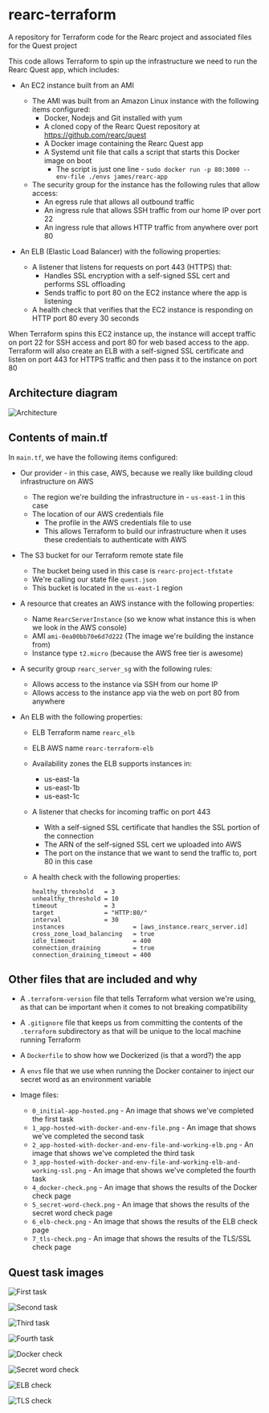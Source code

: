 # rearc-terraform
A repository for Terraform code for the Rearc project and associated files for the Quest project

This code allows Terraform to spin up the infrastructure we need to run the Rearc Quest app, which includes:

- An EC2 instance built from an AMI
  - The AMI was built from an Amazon Linux instance with the following items configured:
    - Docker, Nodejs and Git installed with yum
    - A cloned copy of the Rearc Quest repository at https://github.com/rearc/quest
    - A Docker image containing the Rearc Quest app
    - A Systemd unit file that calls a script that starts this Docker image on boot
      - The script is just one line - `sudo docker run -p 80:3000 --env-file ./envs james/rearc-app`
  - The security group for the instance has the following rules that allow access:
    - An egress rule that allows all outbound traffic
    - An ingress rule that allows SSH traffic from our home IP over port 22
    - An ingress rule that allows HTTP traffic from anywhere over port 80

- An ELB (Elastic Load Balancer) with the following properties:
  - A listener that listens for requests on port 443 (HTTPS) that:
    - Handles SSL encryption with a self-signed SSL cert and performs SSL offloading
    - Sends traffic to port 80 on the EC2 instance where the app is listening
  - A health check that verifies that the EC2 instance is responding on HTTP port 80 every 30 seconds


When Terraform spins this EC2 instance up, the instance will accept traffic on port 22 for SSH access and port 80 for web based access to the app.
Terraform will also create an ELB with a self-signed SSL certificate and listen on port 443 for HTTPS traffic and then pass it to the instance on port 80

## Architecture diagram

![Architecture](Architecture.png)

## Contents of main.tf

In `main.tf`, we have the following items configured:

- Our provider - in this case, AWS, because we really like building cloud infrastructure on AWS

  - The region we're building the infrastructure in - `us-east-1` in this case
  - The location of our AWS credentials file
    - The profile in the AWS credentials file to use
    - This allows Terraform to build our infrastructure when it uses these credentials to authenticate with AWS

- The S3 bucket for our Terraform remote state file

  - The bucket being used in this case is `rearc-project-tfstate`
  - We're calling our state file `quest.json`
  - This bucket is located in the `us-east-1` region

- A resource that creates an AWS instance with the following properties:

  - Name `RearcServerInstance` (so we know what instance this is when we look in the AWS console)
  - AMI `ami-0ea00bb70e6d7d222` (The image we're building the instance from)
  - Instance type `t2.micro` (because the AWS free tier is awesome)

- A security group `rearc_server_sg` with the following rules:
  - Allows access to the instance via SSH from our home IP
  - Allows access to the instance app via the web on port 80 from anywhere

- An ELB with the following properties:

  - ELB Terraform name `rearc_elb`
  - ELB AWS name `rearc-terraform-elb`

  - Availability zones the ELB supports instances in:
    - us-east-1a
    - us-east-1b
    - us-east-1c

  - A listener that checks for incoming traffic on port 443
    - With a self-signed SSL certificate that handles the SSL portion of the connection
    - The ARN of the self-signed SSL cert we uploaded into AWS
    - The port on the instance that we want to send the traffic to, port 80 in this case
  - A health check with the following properties:

    ```
    healthy_threshold   = 3
    unhealthy_threshold = 10
    timeout             = 3
    target              = "HTTP:80/"
    interval            = 30
    instances                   = [aws_instance.rearc_server.id]
    cross_zone_load_balancing   = true
    idle_timeout                = 400
    connection_draining         = true
    connection_draining_timeout = 400
    ```

## Other files that are included and why

- A `.terraform-version` file that tells Terraform what version we're using, as that can be important when it comes to not breaking compatibility

- A `.gitignore` file that keeps us from committing the contents of the `.terraform` subdirectory as that will be unique to the local machine running Terraform

- A `Dockerfile` to show how we Dockerized (is that a word?) the app

- A `envs` file that we use when running the Docker container to inject our secret word as an environment variable

- Image files:

  - `0_initial-app-hosted.png` - An image that shows we've completed the first task
  - `1_app-hosted-with-docker-and-env-file.png` - An image that shows we've completed the second task
  - `2_app-hosted-with-docker-and-env-file-and-working-elb.png` - An image that shows we've completed the third task
  - `3_app-hosted-with-docker-and-env-file-and-working-elb-and-working-ssl.png` - An image that shows we've completed the fourth task
  - `4_docker-check.png` - An image that shows the results of the Docker check page
  - `5_secret-word-check.png` - An image that shows the results of the secret word check page
  - `6_elb-check.png` - An image that shows the results of the ELB check page
  - `7_tls-check.png` - An image that shows the results of the TLS/SSL check page

## Quest task images

![First task](0_initial-app-hosted.png)

![Second task](1_app-hosted-with-docker-and-env-file.png)

![Third task](2_app-hosted-with-docker-and-env-file-and-working-elb.png)

![Fourth task](3_app-hosted-with-docker-and-env-file-and-working-elb-and-working-ssl.png)

![Docker check](4_docker-check.png)

![Secret word check](5_secret-word-check.png)

![ELB check](6_elb-check.png)

![TLS check](7_tls-check.png)
